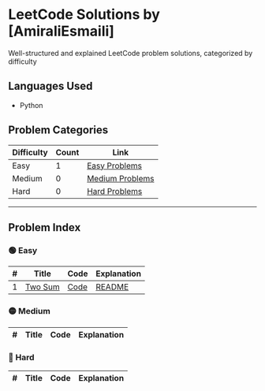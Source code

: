 # LeetCode Solutions by [AmiraliEsmaili]

Well-structured and explained LeetCode problem solutions, categorized by difficulty

## Languages Used
- Python

## Problem Categories

| Difficulty | Count | Link |
|------------|-------|------|
| Easy       | 1    | [Easy Problems](./leetcode-solutions/01_Easy/) |
| Medium     | 0    | [Medium Problems](./leetcode-solutions/02_Medium/) |
| Hard       | 0    | [Hard Problems](./leetcode-solutions/03_Hard/) |


---

## Problem Index

### 🟢 Easy
| # | Title | Code | Explanation |
|---|-------|------|-------------|
| 1 | [Two Sum](https://leetcode.com/problems/two-sum/) | [Code](./leetcode-solutions/01_Easy/two-sum/solution.py) |  [README](./leetcode-solutions/01_Easy/two-sum/README.md) |


### 🟡 Medium
| # | Title | Code | Explanation |
|---|-------|------|-------------|

### 🔴 Hard
| # | Title | Code | Explanation |
|---|-------|------|-------------|
